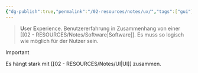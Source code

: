 ```yaml
---
{"dg-publish":true,"permalink":"/02-resources/notes/ux/","tags":["gui"],"noteIcon":"","updated":"2025-09-05T10:12:32.000+02:00"}
---
```


> **U**ser **E**xperience.
> Benutzererfahrung in Zusammenhang von einer [[02 - RESOURCES/Notes/Software\|Software]].
> Es muss so logisch wie möglich für der Nutzer sein.

> [!important]
> Es hängt stark mit [[02 - RESOURCES/Notes/UI\|UI]] zusammen.